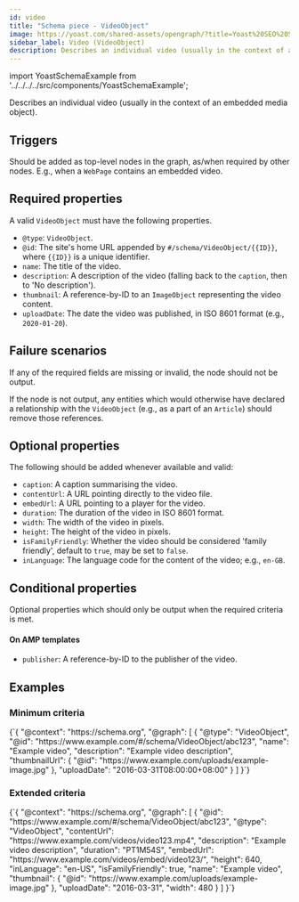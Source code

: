 ```yaml
---
id: video
title: "Schema piece - VideoObject"
image: https://yoast.com/shared-assets/opengraph/?title=Yoast%20SEO%20Schema%20piece:NEWLINEVideoObject
sidebar_label: Video (VideoObject)
description: Describes an individual video (usually in the context of an embedded media object).
---
```

import YoastSchemaExample from '../../../../src/components/YoastSchemaExample';

Describes an individual video (usually in the context of an embedded media object).

## Triggers
Should be added as top-level nodes in the graph, as/when required by other nodes. E.g., when a `WebPage` contains an embedded video.

## Required properties
A valid `VideoObject` must have the following properties.

* `@type`: `VideoObject`.
* `@id`: The site's home URL appended by `#/schema/VideoObject/{{ID}}`, where `{{ID}}` is a unique identifier.
* `name`: The title of the video.
* `description`: A description of the video (falling back to the `caption`, then to 'No description').
* `thumbnail`: A reference-by-ID to an `ImageObject` representing the video content.
* `uploadDate`: The date the video was published, in ISO 8601 format (e.g., `2020-01-20`).

## Failure scenarios
If any of the required fields are missing or invalid, the node should not be output.

If the node is not output, any entities which would otherwise have declared a relationship with the `VideoObject` (e.g., as a part of an `Article`) should remove those references.

## Optional properties
The following should be added whenever available and valid:

* `caption`: A caption summarising the video.
* `contentUrl`: A URL pointing directly to the video file.
* `embedUrl`: A URL pointing to a player for the video.
* `duration`: The duration of the video in ISO 8601 format.
* `width`: The width of the video in pixels.
* `height`: The height of the video in pixels.
* `isFamilyFriendly`: Whether the video should be considered 'family friendly', default to `true`, may be set to `false`.
* `inLanguage`: The language code for the content of the video; e.g., `en-GB`.

## Conditional properties
Optional properties which should only be output when the required criteria is met.

#### On AMP templates
* `publisher`: A reference-by-ID to the publisher of the video.

## Examples

### Minimum criteria

<YoastSchemaExample>
{`{
      "@context": "https://schema.org",
      "@graph": [
          {
              "@type": "VideoObject",
              "@id": "https://www.example.com/#/schema/VideoObject/abc123",
              "name": "Example video",
              "description": "Example video description",
              "thumbnailUrl": {
                  "@id": "https://www.example.com/uploads/example-image.jpg"
              },
              "uploadDate": "2016-03-31T08:00:00+08:00"
          }
      ]
  }`}
</YoastSchemaExample>

### Extended criteria

<YoastSchemaExample>
{`{
      "@context": "https://schema.org",
      "@graph": [
          {
              "@id": "https://www.example.com/#/schema/VideoObject/abc123",
              "@type": "VideoObject",
              "contentUrl": "https://www.example.com/videos/video123.mp4",
              "description": "Example video description",
              "duration": "PT1M54S",
              "embedUrl": "https://www.example.com/videos/embed/video123/",
              "height": 640,
              "inLanguage": "en-US",
              "isFamilyFriendly": true,
              "name": "Example video",
              "thumbnail": {
                  "@id": "https://www.example.com/uploads/example-image.jpg"
              },
              "uploadDate": "2016-03-31",
              "width": 480
          }
      ]
  }`}
</YoastSchemaExample>
